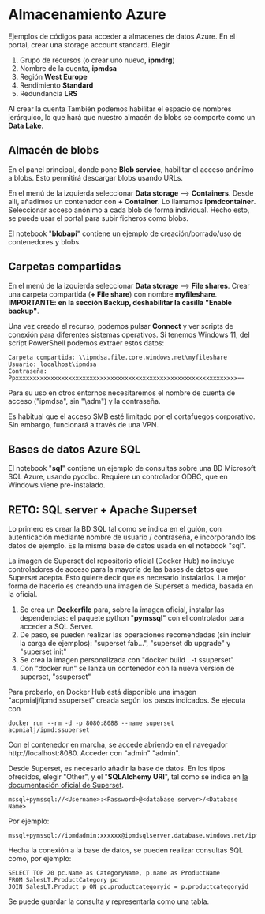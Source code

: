 # Almacenamiento Azure
Ejemplos de códigos para acceder a almacenes de datos Azure.
En el portal, crear una storage account standard. Elegir 

1. Grupo de recursos (o crear uno nuevo, **ipmdrg**)
2. Nombre de la cuenta, **ipmdsa**
3. Región **West Europe**
4. Rendimiento **Standard**
5. Redundancia **LRS**

Al crear la cuenta También podemos habilitar el espacio de nombres jerárquico, lo que hará que nuestro almacén de blobs se comporte como un **Data Lake**. 

## Almacén de blobs
En el panel principal, donde pone **Blob service**, habilitar el acceso anónimo a blobs. Esto permitirá descargar blobs usando URLs. 

En el menú de la izquierda seleccionar **Data storage** --> **Containers**. Desde allí, añadimos un contenedor con **+ Container**. Lo llamamos **ipmdcontainer**. Seleccionar acceso anónimo a cada blob de forma individual. Hecho esto, se puede usar el portal para subir ficheros como blobs. 

El notebook "**blobapi**" contiene un ejemplo de creación/borrado/uso de contenedores y blobs. 

## Carpetas compartidas
En el menú de la izquierda seleccionar **Data storage** --> **File shares**. Crear una carpeta compartida (**+ File share**) con nombre **myfileshare**. **IMPORTANTE: en la sección Backup, deshabilitar la casilla "Enable backup"**.

Una vez creado el recurso, podemos pulsar **Connect** y ver scripts de conexión para diferentes sistemas operativos. Si tenemos Windows 11, del script PowerShell podemos extraer estos datos:
```
Carpeta compartida: \\ipmdsa.file.core.windows.net\myfileshare
Usuario: localhost\ipmdsa
Contraseña: Ppxxxxxxxxxxxxxxxxxxxxxxxxxxxxxxxxxxxxxxxxxxxxxxxxxxxxxxxxxxxxxxx==
```
Para su uso en otros entornos necesitaremos el nombre de cuenta de acceso ("ipmdsa", sin "\adm") y la contraseña. 

Es habitual que el acceso SMB esté limitado por el cortafuegos corporativo. Sin embargo, funcionará a través de una VPN. 

## Bases de datos Azure SQL
El notebook "**sql**" contiene un ejemplo de consultas sobre una BD Microsoft SQL Azure, usando pyodbc. Requiere un controlador ODBC, que en Windows viene pre-instalado. 

## RETO: SQL server + Apache Superset
Lo primero es crear la BD SQL tal como se indica en el guión, con autenticación mediante nombre de usuario / contraseña, e incorporando los datos de ejemplo. Es la misma base de datos usada en el notebook "sql". 

La imagen de Superset del repositorio oficial (Docker Hub) no incluye controladores de acceso para la mayoría de las bases de datos que Superset acepta. Esto quiere decir que es necesario instalarlos. La mejor forma de hacerlo es creando una imagen de Superset a medida, basada en la oficial.

1. Se crea un **Dockerfile** para, sobre la imagen oficial, instalar las dependencias: el paquete python "**pymssql**" con el controlador para acceder a SQL Server. 
2. De paso, se pueden realizar las operaciones recomendadas (sin incluir la carga de ejemplos): "superset fab...", "superset db upgrade" y "superset init"
3. Se crea la imagen personalizada con "docker build . -t ssuperset"
4. Con "docker run" se lanza un contenedor con la nueva versión de superset, "ssuperset"

Para probarlo, en Docker Hub está disponible una imagen "acpmialj/ipmd:ssuperset" creada según los pasos indicados. Se ejecuta con 
```
docker run --rm -d -p 8080:8088 --name superset acpmialj/ipmd:ssuperset
```
Con el contenedor en marcha, se accede abriendo en el navegador http://localhost:8080. Acceder con "admin" "admin". 

Desde Superset, es necesario añadir la base de datos. En los tipos ofrecidos, elegir "Other", y el "**SQLAlchemy URI**", tal como se indica en [la documentación oficial de Superset](https://superset.apache.org/docs/databases/sql-server/). 
```
mssql+pymssql://<Username>:<Password>@<database server>/<Database Name>
```
Por ejemplo:
```
mssql+pymssql://ipmdadmin:xxxxxx@ipmdsqlserver.database.windows.net/ipmdsql
```
Hecha la conexión a la base de datos, se pueden realizar consultas SQL como, por ejemplo:
```
SELECT TOP 20 pc.Name as CategoryName, p.name as ProductName
FROM SalesLT.ProductCategory pc
JOIN SalesLT.Product p ON pc.productcategoryid = p.productcategoryid
```
Se puede guardar la consulta y representarla como una tabla. 
